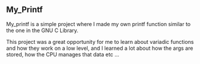 ## My_Printf

My_printf is a simple project where I made my own printf function similar to the one in the GNU C Library.

This project was a great opportunity for me to learn about variadic functions and how they work on a low level, and I learned a lot about how the args are stored, how the CPU manages that data  etc ... 
